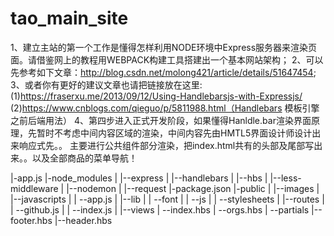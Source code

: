 # tao_main_site

1、建立主站的第一个工作是懂得怎样利用NODE环境中Express服务器来渲染页面。请借鉴网上的教程用WEBPACK构建工具搭建出一个基本网站架构；
2、可以先参考如下文章：http://blog.csdn.net/molong421/article/details/51647454;
3、或者你有更好的建议文章也请把链接放在这里:
(1)https://fraserxu.me/2013/09/12/Using-Handlebarsjs-with-Expressjs/
(2)https://www.cnblogs.com/qieguo/p/5811988.html（Handlebars 模板引擎之前后端用法）
4、第四步进入正式开发阶段，如果懂得Hanldle.bar渲染界面原理，先暂时不考虑中间内容区域的渲染，中间内容先由HMTL5界面设计师设计出来响应式先。。
主要进行公共组件部分渲染，把index.html共有的头部及尾部写出来。。以及全部商品的菜单导航！

|-app.js
|-node_modules
| |--express
| |--handlebars
| |--hbs
| |--less-middleware
| |--nodemon
| |--request
|-package.json
|-public
| |--images
| |--javascripts
| |   --app.js
| |--lib
| |   --font
| |   --js
| |   --stylesheets
| |--routes
| |   --github.js
| |   --index.js
| |--views
  |   --index.hbs
  |   --orgs.hbs
  |   --partials
    |--footer.hbs
    |--header.hbs
